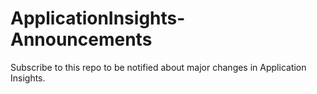 # ApplicationInsights-Announcements
Subscribe to this repo to be notified about major changes in Application Insights.
